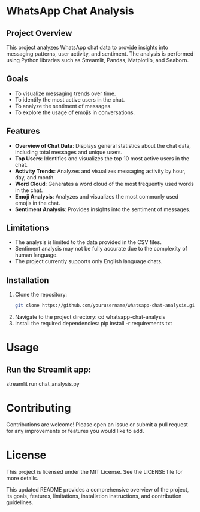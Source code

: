 # WhatsApp Chat Analysis

## Project Overview

This project analyzes WhatsApp chat data to provide insights into messaging patterns, user activity, and sentiment. The analysis is performed using Python libraries such as Streamlit, Pandas, Matplotlib, and Seaborn.

## Goals

- To visualize messaging trends over time.
- To identify the most active users in the chat.
- To analyze the sentiment of messages.
- To explore the usage of emojis in conversations.

## Features

- **Overview of Chat Data**: Displays general statistics about the chat data, including total messages and unique users.
- **Top Users**: Identifies and visualizes the top 10 most active users in the chat.
- **Activity Trends**: Analyzes and visualizes messaging activity by hour, day, and month.
- **Word Cloud**: Generates a word cloud of the most frequently used words in the chat.
- **Emoji Analysis**: Analyzes and visualizes the most commonly used emojis in the chat.
- **Sentiment Analysis**: Provides insights into the sentiment of messages.

## Limitations

- The analysis is limited to the data provided in the CSV files.
- Sentiment analysis may not be fully accurate due to the complexity of human language.
- The project currently supports only English language chats.

## Installation

1. Clone the repository:
   ```bash
   git clone https://github.com/yourusername/whatsapp-chat-analysis.git

2. Navigate to the project directory:
cd whatsapp-chat-analysis
3. Install the required dependencies:
pip install -r requirements.txt
# Usage
## Run the Streamlit app:
streamlit run chat_analysis.py
# Contributing
Contributions are welcome! Please open an issue or submit a pull request for any improvements or features you would like to add.

# License
This project is licensed under the MIT License. See the LICENSE file for more details.

This updated README provides a comprehensive overview of the project, its goals, features, limitations, installation instructions, and contribution guidelines.